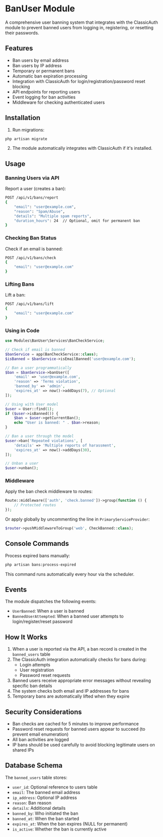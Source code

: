 # BanUser Module

A comprehensive user banning system that integrates with the ClassicAuth module to prevent banned users from logging in, registering, or resetting their passwords.

## Features

- Ban users by email address
- Ban users by IP address
- Temporary or permanent bans
- Automatic ban expiration processing
- Integration with ClassicAuth for login/registration/password reset blocking
- API endpoints for reporting users
- Event logging for ban activities
- Middleware for checking authenticated users

## Installation

1. Run migrations:
```bash
php artisan migrate
```

2. The module automatically integrates with ClassicAuth if it's installed.

## Usage

### Banning Users via API

Report a user (creates a ban):
```bash
POST /api/v1/bans/report
{
    "email": "user@example.com",
    "reason": "Spam/Abuse",
    "details": "Multiple spam reports",
    "duration_hours": 24  // Optional, omit for permanent ban
}
```

### Checking Ban Status

Check if an email is banned:
```bash
POST /api/v1/bans/check
{
    "email": "user@example.com"
}
```

### Lifting Bans

Lift a ban:
```bash
POST /api/v1/bans/lift
{
    "email": "user@example.com"
}
```

### Using in Code

```php
use Modules\BanUser\Services\BanCheckService;

// Check if email is banned
$banService = app(BanCheckService::class);
$isBanned = $banService->isEmailBanned('user@example.com');

// Ban a user programmatically
$ban = $banService->banUser([
    'email' => 'user@example.com',
    'reason' => 'Terms violation',
    'banned_by' => 'admin',
    'expires_at' => now()->addDays(7), // Optional
]);

// Using with User model
$user = User::find(1);
if ($user->isBanned()) {
    $ban = $user->getCurrentBan();
    echo "User is banned: " . $ban->reason;
}

// Ban a user through the model
$user->ban('Repeated violations', [
    'details' => 'Multiple reports of harassment',
    'expires_at' => now()->addDays(30),
]);

// Unban a user
$user->unban();
```

### Middleware

Apply the ban check middleware to routes:
```php
Route::middleware(['auth', 'check.banned'])->group(function () {
    // Protected routes
});
```

Or apply globally by uncommenting the line in `PrimaryServiceProvider`:
```php
$router->pushMiddlewareToGroup('web', CheckBanned::class);
```

## Console Commands

Process expired bans manually:
```bash
php artisan bans:process-expired
```

This command runs automatically every hour via the scheduler.

## Events

The module dispatches the following events:

- `UserBanned`: When a user is banned
- `BannedUserAttempted`: When a banned user attempts to login/register/reset password

## How It Works

1. When a user is reported via the API, a ban record is created in the `banned_users` table
2. The ClassicAuth integration automatically checks for bans during:
   - Login attempts
   - User registration
   - Password reset requests
3. Banned users receive appropriate error messages without revealing specific ban details
4. The system checks both email and IP addresses for bans
5. Temporary bans are automatically lifted when they expire

## Security Considerations

- Ban checks are cached for 5 minutes to improve performance
- Password reset requests for banned users appear to succeed (to prevent email enumeration)
- All ban activities are logged
- IP bans should be used carefully to avoid blocking legitimate users on shared IPs

## Database Schema

The `banned_users` table stores:
- `user_id`: Optional reference to users table
- `email`: The banned email address
- `ip_address`: Optional IP address
- `reason`: Ban reason
- `details`: Additional details
- `banned_by`: Who initiated the ban
- `banned_at`: When the ban started
- `expires_at`: When the ban expires (NULL for permanent)
- `is_active`: Whether the ban is currently active
